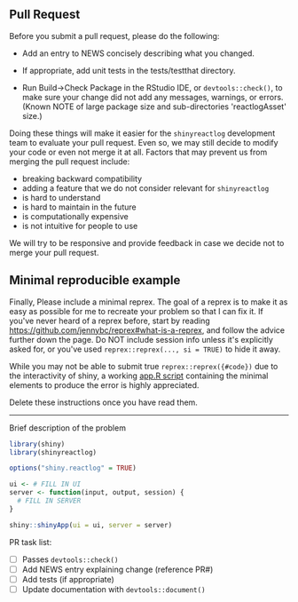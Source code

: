 ## Pull Request

Before you submit a pull request, please do the following:

* Add an entry to NEWS concisely describing what you changed.

* If appropriate, add unit tests in the tests/testthat directory.

* Run Build->Check Package in the RStudio IDE, or `devtools::check()`, to make sure your change did not add any messages, warnings, or errors.  (Known NOTE of large package size and sub-directories 'reactlogAsset' size.)

Doing these things will make it easier for the `shinyreactlog` development team to evaluate your pull request. Even so, we may still decide to modify your code or even not merge it at all. Factors that may prevent us from merging the pull request include:

* breaking backward compatibility
* adding a feature that we do not consider relevant for `shinyreactlog`
* is hard to understand
* is hard to maintain in the future
* is computationally expensive
* is not intuitive for people to use

We will try to be responsive and provide feedback in case we decide not to merge your pull request.

## Minimal reproducible example

Finally, Please include a minimal reprex. The goal of a reprex is to make it as easy as possible for me to recreate your problem so that I can fix it. If you've never heard of a reprex before, start by reading <https://github.com/jennybc/reprex#what-is-a-reprex>, and follow the advice further down the page. Do NOT include session info unless it's explicitly asked for, or you've used `reprex::reprex(..., si = TRUE)` to hide it away.

While you may not be able to submit true `reprex::reprex({#code})` due to the interactivity of shiny, a working [app.R script](http://shiny.rstudio.com/articles/app-formats.html#appr) containing the minimal elements to produce the error is highly appreciated.

Delete these instructions once you have read them.

---

Brief description of the problem

```r
library(shiny)
library(shinyreactlog)

options("shiny.reactlog" = TRUE)

ui <- # FILL IN UI
server <- function(input, output, session) {
  # FILL IN SERVER
}

shiny::shinyApp(ui = ui, server = server)
```


PR task list:
- [ ] Passes `devtools::check()`
- [ ] Add NEWS entry explaining change (reference PR#)
- [ ] Add tests (if appropriate)
- [ ] Update documentation with `devtools::document()`

